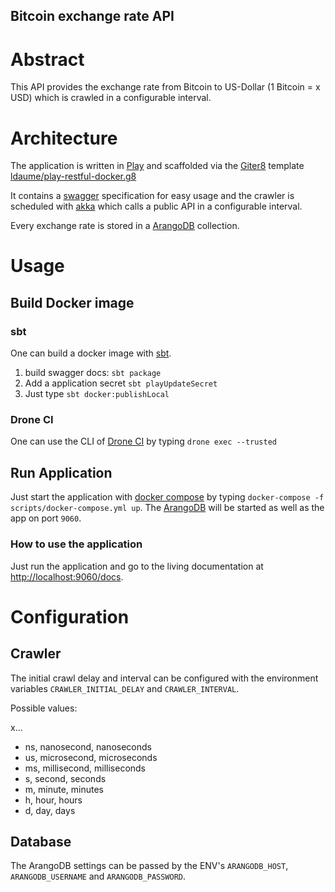 Bitcoin exchange rate API
-------------------
# Abstract
This API provides the exchange rate from Bitcoin to US-Dollar (1 Bitcoin = x USD) which is crawled in a configurable interval.

# Architecture
The application is written in [Play](https://www.playframework.com/) and scaffolded via the [Giter8](http://www.foundweekends.org/giter8/) template [ldaume/play-restful-docker.g8](https://github.com/ldaume/play-restful-docker.g8)

It contains a [swagger](https://swagger.io/) specification for easy usage and the crawler is scheduled with [akka](https://akka.io/) which calls a public API in a configurable interval.

Every exchange rate is stored in a [ArangoDB](https://www.arangodb.com/) collection.

# Usage
## Build Docker image
### sbt
One can build a docker image with [sbt](https://www.scala-sbt.org/). 

1. build swagger docs: `sbt package`
2. Add a application secret `sbt playUpdateSecret`
3. Just type `sbt docker:publishLocal`

### Drone CI
One can use the CLI of [Drone CI](https://drone.io/) by typing `drone exec --trusted`

## Run Application
Just start the application with [docker compose](https://docs.docker.com/compose) by typing `docker-compose -f scripts/docker-compose.yml up`.
The [ArangoDB](https://www.arangodb.com/) will be started as well as the app on port `9060`.
### How to use the application
Just run the application and go to the living documentation at [http://localhost:9060/docs](http://localhost:9060/docs).

# Configuration
## Crawler
The initial crawl delay and interval can be configured with the environment variables `CRAWLER_INITIAL_DELAY` and `CRAWLER_INTERVAL`.

Possible values:

x...
* ns, nanosecond, nanoseconds
* us, microsecond, microseconds
* ms, millisecond, milliseconds
* s, second, seconds
* m, minute, minutes
* h, hour, hours
* d, day, days

## Database
The ArangoDB settings can be passed by the ENV's `ARANGODB_HOST`, ` ARANGODB_USERNAME` and `ARANGODB_PASSWORD`.
